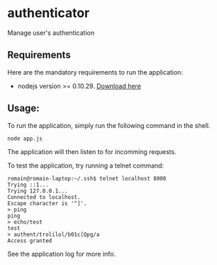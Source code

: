 authenticator
=============

Manage user's authentication

## Requirements

Here are the mandatory requirements to run the application:
* nodejs version >= 0.10.29. [Download here](http://nodejs.org/download/)

## Usage: 

To run the application, simply run the following command in the shell. 
```
node app.js
```
The application will then listen to for incomming requests.

To test the application, try running a telnet command:
```
romain@romain-laptop:~/.ssh$ telnet localhost 8000
Trying ::1...
Trying 127.0.0.1...
Connected to localhost.
Escape character is '^]'.
> ping
ping
> echo/test
test
> authent/trolilol/b01c[Qpg/a
Access granted
```
See the application log for more info.
